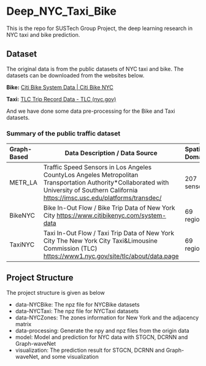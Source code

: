 # Deep_NYC_Taxi_Bike

This is the repo for SUSTech Group Project, the deep learning research in NYC taxi and bike prediction.

## Dataset

The original data is from the public datasets of NYC taxi and bike. The datasets can be downloaded from the websites below.

**Bike:** [Citi Bike System Data | Citi Bike NYC](https://ride.citibikenyc.com/system-data)

**Taxi:** [TLC Trip Record Data - TLC (nyc.gov)](https://www1.nyc.gov/site/tlc/about/tlc-trip-record-data.page)

And we have done some data pre-processing for the Bike and Taxi datasets.

### Summary of the public traffic dataset
| Graph-Based | Data Description / Data Source                               | Spatial Domain | Time Period         | Time Interval |
| :---------- | ------------------------------------------------------------ | :------------- | ------------------- | ------------- |
| METR_LA     | Traffic Speed Sensors in Los Angeles CountyLos Angeles Metropolitan Transportation Authority*Collaborated with University of Southern California  https://imsc.usc.edu/platforms/transdec/ | 207 sensors    | 2012/3/1∼2012/6/30  | 60 minutes    |
| BikeNYC     | Bike In-Out Flow / Bike Trip Data of New York City  https://www.citibikenyc.com/system-data | 69 regions     | 2019/1/1~2020/12/31 | 30/60 minutes |
| TaxiNYC     | Taxi In-Out Flow / Taxi Trip Data of New York City The New York City Taxi&Limousine Commission   (TLC) https://www1.nyc.gov/site/tlc/about/data.page | 69 regions     | 2019/1/1~2020/12/31 | 30/60 minutes |

## Project Structure

The project structure is given as below

- data-NYCBike: The npz file for NYCBike datasets
- data-NYCTaxi: The npz file for NYCTaxi datasets
- data-NYCZones: The zones information for New York and the adjacency matrix
- data-processing: Generate the npy and npz files from the origin data
- model: Model and prediction for NYC data with STGCN, DCRNN and Graph-waveNet
- visualization: The prediction result for STGCN, DCRNN and Graph-waveNet, and some visualization






